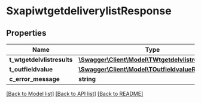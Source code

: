 # SxapiwtgetdeliverylistResponse

## Properties
Name | Type | Description | Notes
------------ | ------------- | ------------- | -------------
**t_wtgetdelvlistresults** | [**\Swagger\Client\Model\TWtgetdelvlistresultsResp**](TWtgetdelvlistresultsResp.md) |  | [optional] 
**t_outfieldvalue** | [**\Swagger\Client\Model\TOutfieldvalueResp**](TOutfieldvalueResp.md) |  | [optional] 
**c_error_message** | **string** |  | [optional] 

[[Back to Model list]](../README.md#documentation-for-models) [[Back to API list]](../README.md#documentation-for-api-endpoints) [[Back to README]](../README.md)


